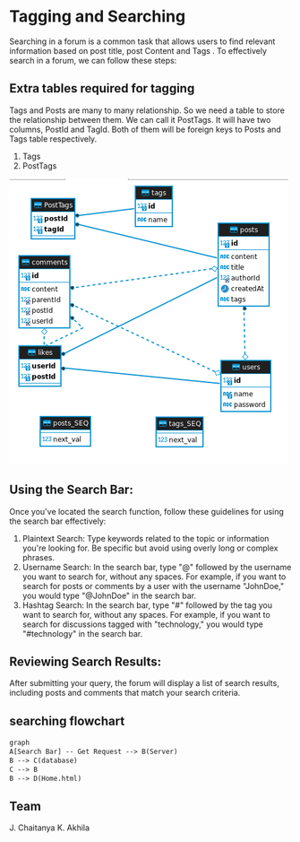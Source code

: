 # Tagging and Searching
Searching in a forum is a common task that allows users to find relevant information based on post title, post Content and Tags .
To effectively search in a forum, we can follow these steps:

## Extra tables required for tagging
Tags and Posts are many to many relationship. So we need a table to store the relationship between them. We can call it PostTags. It will have two columns, PostId and TagId. Both of them will be foreign keys to Posts and Tags table respectively.
1. Tags
2. PostTags

![ER DIAGRAM](https://github.com/Chaitanya-087/learning-spring/blob/springsecurity/er-diagram.png)

## Using the Search Bar:

Once you've located the search function, follow these guidelines for using the search bar effectively:

1. Plaintext Search: Type keywords related to the topic or information you're looking for. Be specific but avoid using overly long or complex phrases.
2. Username Search: In the search bar, type "@" followed by the username you want to search for, without any spaces. For example, if you want to search for posts or comments by a user with the username "JohnDoe," you would type "@JohnDoe" in the search bar.
3. Hashtag Search: In the search bar, type "#" followed by the tag you want to search for, without any spaces. For example, if you want to search for discussions tagged with "technology," you would type "#technology" in the search bar.


## Reviewing Search Results:
After submitting your query, the forum will display a list of search results, including posts and comments that match your search criteria.


## searching flowchart

```mermaid
graph 
A[Search Bar] -- Get Request --> B(Server)
B --> C(database)
C --> B
B --> D(Home.html)

```
## Team
J. Chaitanya
K. Akhila